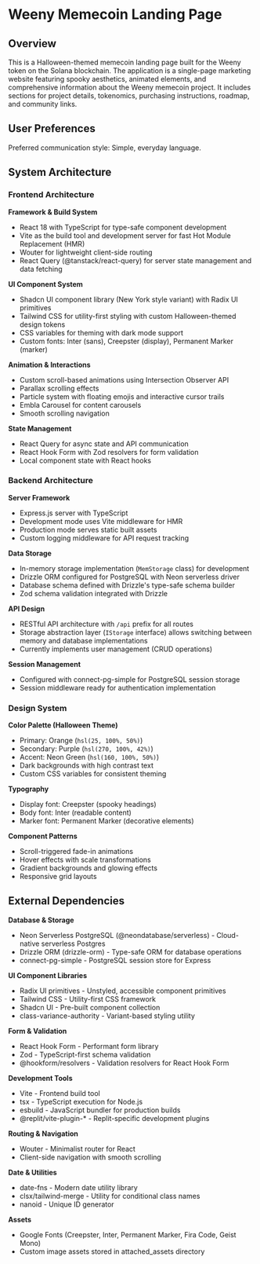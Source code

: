 # Weeny Memecoin Landing Page

## Overview

This is a Halloween-themed memecoin landing page built for the Weeny token on the Solana blockchain. The application is a single-page marketing website featuring spooky aesthetics, animated elements, and comprehensive information about the Weeny memecoin project. It includes sections for project details, tokenomics, purchasing instructions, roadmap, and community links.

## User Preferences

Preferred communication style: Simple, everyday language.

## System Architecture

### Frontend Architecture

**Framework & Build System**
- React 18 with TypeScript for type-safe component development
- Vite as the build tool and development server for fast Hot Module Replacement (HMR)
- Wouter for lightweight client-side routing
- React Query (@tanstack/react-query) for server state management and data fetching

**UI Component System**
- Shadcn UI component library (New York style variant) with Radix UI primitives
- Tailwind CSS for utility-first styling with custom Halloween-themed design tokens
- CSS variables for theming with dark mode support
- Custom fonts: Inter (sans), Creepster (display), Permanent Marker (marker)

**Animation & Interactions**
- Custom scroll-based animations using Intersection Observer API
- Parallax scrolling effects
- Particle system with floating emojis and interactive cursor trails
- Embla Carousel for content carousels
- Smooth scrolling navigation

**State Management**
- React Query for async state and API communication
- React Hook Form with Zod resolvers for form validation
- Local component state with React hooks

### Backend Architecture

**Server Framework**
- Express.js server with TypeScript
- Development mode uses Vite middleware for HMR
- Production mode serves static built assets
- Custom logging middleware for API request tracking

**Data Storage**
- In-memory storage implementation (`MemStorage` class) for development
- Drizzle ORM configured for PostgreSQL with Neon serverless driver
- Database schema defined with Drizzle's type-safe schema builder
- Zod schema validation integrated with Drizzle

**API Design**
- RESTful API architecture with `/api` prefix for all routes
- Storage abstraction layer (`IStorage` interface) allows switching between memory and database implementations
- Currently implements user management (CRUD operations)

**Session Management**
- Configured with connect-pg-simple for PostgreSQL session storage
- Session middleware ready for authentication implementation

### Design System

**Color Palette (Halloween Theme)**
- Primary: Orange (`hsl(25, 100%, 50%)`)
- Secondary: Purple (`hsl(270, 100%, 42%)`)
- Accent: Neon Green (`hsl(160, 100%, 50%)`)
- Dark backgrounds with high contrast text
- Custom CSS variables for consistent theming

**Typography**
- Display font: Creepster (spooky headings)
- Body font: Inter (readable content)
- Marker font: Permanent Marker (decorative elements)

**Component Patterns**
- Scroll-triggered fade-in animations
- Hover effects with scale transformations
- Gradient backgrounds and glowing effects
- Responsive grid layouts

## External Dependencies

**Database & Storage**
- Neon Serverless PostgreSQL (@neondatabase/serverless) - Cloud-native serverless Postgres
- Drizzle ORM (drizzle-orm) - Type-safe ORM for database operations
- connect-pg-simple - PostgreSQL session store for Express

**UI Component Libraries**
- Radix UI primitives - Unstyled, accessible component primitives
- Tailwind CSS - Utility-first CSS framework
- Shadcn UI - Pre-built component collection
- class-variance-authority - Variant-based styling utility

**Form & Validation**
- React Hook Form - Performant form library
- Zod - TypeScript-first schema validation
- @hookform/resolvers - Validation resolvers for React Hook Form

**Development Tools**
- Vite - Frontend build tool
- tsx - TypeScript execution for Node.js
- esbuild - JavaScript bundler for production builds
- @replit/vite-plugin-* - Replit-specific development plugins

**Routing & Navigation**
- Wouter - Minimalist router for React
- Client-side navigation with smooth scrolling

**Date & Utilities**
- date-fns - Modern date utility library
- clsx/tailwind-merge - Utility for conditional class names
- nanoid - Unique ID generator

**Assets**
- Google Fonts (Creepster, Inter, Permanent Marker, Fira Code, Geist Mono)
- Custom image assets stored in attached_assets directory